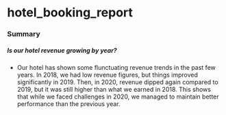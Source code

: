 # hotel_booking_report

### Summary 

##### Is our hotel revenue growing by year?
- Our hotel has shown some flunctuating revenue trends in the past few years. In 2018, we had low revenue figures, but things improved significantly in 2019. Then, in 2020, revenue dipped again compared to 2019, but it was still higher than what we earned in 2018. This shows that while we faced challenges in 2020, we managed to maintain better performance than the previous year.






